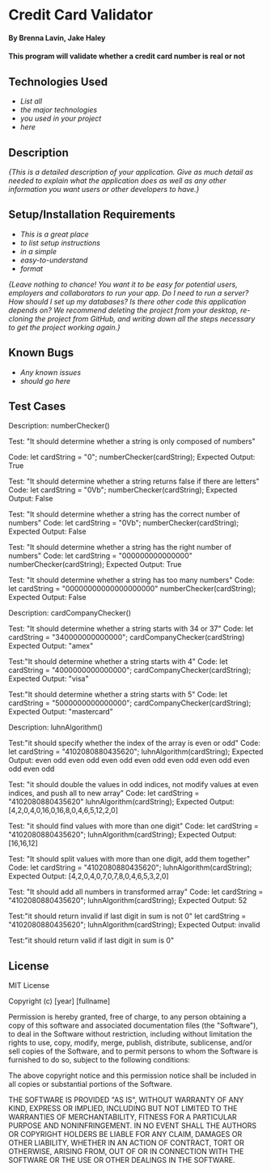 # Credit Card Validator
#### By Brenna Lavin, Jake Haley

#### This program will validate whether a credit card number is real or not

## Technologies Used

* _List all_
* _the major technologies_
* _you used in your project_
* _here_

## Description

_{This is a detailed description of your application. Give as much detail as needed to explain what the application does as well as any other information you want users or other developers to have.}_

## Setup/Installation Requirements

* _This is a great place_
* _to list setup instructions_
* _in a simple_
* _easy-to-understand_
* _format_

_{Leave nothing to chance! You want it to be easy for potential users, employers and collaborators to run your app. Do I need to run a server? How should I set up my databases? Is there other code this application depends on? We recommend deleting the project from your desktop, re-cloning the project from GitHub, and writing down all the steps necessary to get the project working again.}_

## Known Bugs

* _Any known issues_
* _should go here_

## Test Cases

Description: numberChecker()

Test: "It should determine whether a string is only composed of numbers"

Code:
let cardString = "0";
numberChecker(cardString);
Expected Output:
True

Test: "It should determine whether a string returns false if there are letters"
Code:
let cardString = "0Vb";
numberChecker(cardString);
Expected Output:
False

Test: "It should determine whether a string has the correct number of numbers"
Code:
let cardString = "0Vb";
numberChecker(cardString);
Expected Output:
False

Test: "It should determine whether a string has the right number of numbers"
Code:
let cardString = "000000000000000"
numberChecker(cardString);
Expected Output:
True

Test: "It should determine whether a string has too many numbers"
Code:
let cardString = "00000000000000000000"
numberChecker(cardString);
Expected Output:
False

Description: cardCompanyChecker()

Test: "It should determine whether a string starts with 34 or 37"
Code:
let cardString = "340000000000000";
cardCompanyChecker(cardString)
Expected Output:
"amex"

Test:"It should determine whether a string starts with 4"
Code:
let cardString = "4000000000000000";
cardCompanyChecker(cardString);
Expected Output:
"visa"

Test:"It should determine whether a string starts with 5"
Code:
let cardString = "5000000000000000";
cardCompanyChecker(cardString);
Expected Output:
"mastercard"

Description: luhnAlgorithm()

Test:"it should specify whether the index of the array is even or odd"
Code:
let cardString = "4102080880435620";
luhnAlgorithm(cardString);
Expected Output:
even
odd
even
odd
even
odd
even
odd
even
odd
even
odd
even
odd
even
odd

Test: "it should double the values in odd indices, not modify values at even indices, and push all to new array"
Code:
let cardString = "4102080880435620"
luhnAlgorithm(cardString);
Expected Output:
[4,2,0,4,0,16,0,16,8,0,4,6,5,12,2,0]

Test: "it should find values with more than one digit"
Code:
let cardString = "4102080880435620";
luhnAlgorithm(cardString);
Expected Output:
[16,16,12]

Test: "It should split values with more than one digit, add them together"
Code:
let cardString = "4102080880435620";
luhnAlgorithm(cardString);
Expected Output:
[4,2,0,4,0,7,0,7,8,0,4,6,5,3,2,0]

Test: "It should add all numbers in transformed array"
Code:
let cardString = "4102080880435620";
luhnAlgorithm(cardString);
Expected Output:
52

Test:"it should return invalid if last digit in sum is not 0"
let cardString = "4102080880435620";
luhnAlgorithm(cardString);
Expected Output:
invalid

Test:"it should return valid if last digit in sum is 0"
## License

MIT License

Copyright (c) [year] [fullname]

Permission is hereby granted, free of charge, to any person obtaining a copy
of this software and associated documentation files (the "Software"), to deal
in the Software without restriction, including without limitation the rights
to use, copy, modify, merge, publish, distribute, sublicense, and/or sell
copies of the Software, and to permit persons to whom the Software is
furnished to do so, subject to the following conditions:

The above copyright notice and this permission notice shall be included in all
copies or substantial portions of the Software.

THE SOFTWARE IS PROVIDED "AS IS", WITHOUT WARRANTY OF ANY KIND, EXPRESS OR
IMPLIED, INCLUDING BUT NOT LIMITED TO THE WARRANTIES OF MERCHANTABILITY,
FITNESS FOR A PARTICULAR PURPOSE AND NONINFRINGEMENT. IN NO EVENT SHALL THE
AUTHORS OR COPYRIGHT HOLDERS BE LIABLE FOR ANY CLAIM, DAMAGES OR OTHER
LIABILITY, WHETHER IN AN ACTION OF CONTRACT, TORT OR OTHERWISE, ARISING FROM,
OUT OF OR IN CONNECTION WITH THE SOFTWARE OR THE USE OR OTHER DEALINGS IN THE
SOFTWARE.

